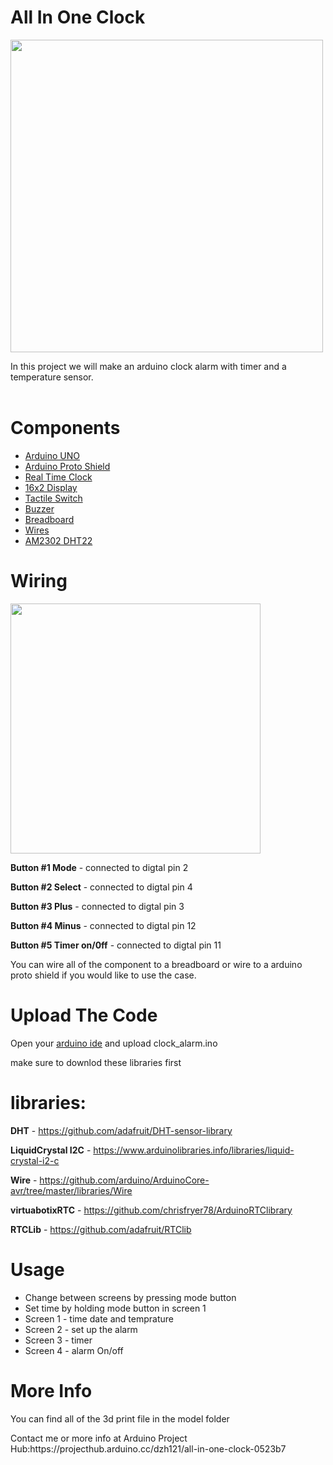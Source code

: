 <h1>All In One Clock</h1>
<img src="Clock.jpeg" width=500 highet=500>
<p>In this project we will make an arduino clock alarm with timer and a temperature sensor.
 <br>
  <br>
 <h1>Components</h1>
 <ul>
 <li><a href="https://store.arduino.cc/products/arduino-uno-rev3/">Arduino UNO</a></li>
 <li><a href="https://store.arduino.cc/products/proto-shield-rev3-uno-size">Arduino Proto Shield</a></li>
 <li><a href="https://www.newark.com/maxim-integrated-products/ds1307/real-time-clock-56byte-dip-8/dp/73Y1206?COM=ref_hackster">Real Time Clock</a></li>
 <li><a href="https://www.dfrobot.com/product-135.html">16x2 Display</a></li>
 <li><a href="https://www.newark.com/apem/mjtp1230/switch-tactile-spst-50ma-through/dp/19C7994?COM=ref_hackster&CMP=Hackster-NA-project-98bf36-Feb-22">Tactile Switch</a></li>
 <li><a href="https://www.aliexpress.com/item/4000785325910.html?spm=a2g0o.productlist.0.0.61923f7cS5MI2w&algo_pvid=d52a4127-5191-45e6-bb08-5a729bccddbb&algo_exp_id=d52a4127-5191-45e6-bb08-5a729bccddbb-4&pdp_ext_f=%7B%22sku_id%22%3A%2210000007816863808%22%7D&pdp_pi=-1%3B0.69%3B-1%3B-1%40salePrice%3BUSD%3Bsearch-mainSearch">Buzzer</a></li>
 <li><a href="https://www.newark.com/multicomp/mcbb400/breadboard-solderless-abs/dp/99W1759?COM=ref_hackster">Breadboard</a></li>
 <li><a href="https://www.newark.com/stellar-labs/24-14687/kit-contents-eight-25-ft-spools/dp/44AC9034?COM=ref_hackster">Wires</a></li>
 <li><a href="https://www.aliexpress.com/item/32982744232.html?spm=a2g0o.productlist.0.0.21a165ddT3AtVp&algo_pvid=26acb624-433b-4616-9452-97fdb7d23fa4&algo_exp_id=26acb624-433b-4616-9452-97fdb7d23fa4-6">AM2302 DHT22</a></li>
 </ul>
 <h1>Wiring</h1>
 
<img src="schematics/schematics.png" width=400 highet=400/>
  
  <b>Button #1 Mode</b> - connected to digtal pin 2

  <b>Button #2 Select</b> - connected to digtal pin 4

  <b>Button #3 Plus</b> - connected to digtal pin 3

  <b>Button #4 Minus</b> - connected to digtal pin 12

  <b>Button #5 Timer on/0ff</b> - connected to digtal pin 11

You can wire all of the component to a breadboard or wire to a arduino proto shield if you would like to use the case.

</p>
<h1>Upload The Code</h1>
<p>Open your <a href="https://www.arduino.cc/en/software">arduino ide</a> and upload clock_alarm.ino
 
 make sure to downlod these libraries first</p>
<h1>libraries:</h1>

<b>DHT</b> - https://github.com/adafruit/DHT-sensor-library

<b>LiquidCrystal I2C</b> - https://www.arduinolibraries.info/libraries/liquid-crystal-i2-c

<b>Wire</b> - https://github.com/arduino/ArduinoCore-avr/tree/master/libraries/Wire

<b>virtuabotixRTC</b> - https://github.com/chrisfryer78/ArduinoRTClibrary

<b>RTCLib</b> - https://github.com/adafruit/RTClib
<br>
<h1>Usage</h1>
<p>
 <ul>
  <li>Change between screens by pressing mode button</li>
  <li>Set time by holding mode button in screen 1</li>
  <li>Screen 1 - time date and temprature</li>
  <li>Screen 2 - set up the alarm</li>
  <li>Screen 3 - timer</li>
  <li>Screen 4 - alarm On/off</li>
</ul>  
<h1>More Info</h1>
<p>You can find all of the 3d print file in the model folder</p>
<p>Contact me or more info at Arduino Project Hub:https://projecthub.arduino.cc/dzh121/all-in-one-clock-0523b7</p>
